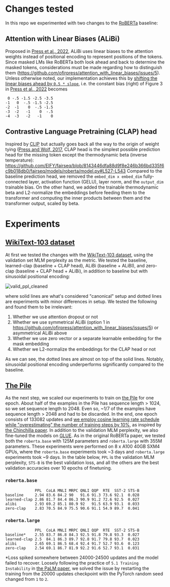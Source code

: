# Changes tested

In this repo we experimented with two changes to the [RoBERTa](https://arxiv.org/abs/1907.11692) baseline:

## Attention with Linear Biases (ALiBi)
Proposed in [Press et al., 2022](https://arxiv.org/abs/2108.12409), ALiBi uses linear biases to the attention weights instead of positional encoding to represent positions of the tokens. Since masked LMs like RoBERTa both look ahead and back to determine the masked tokens, considerations must be made regarding how to distinguish them (https://github.com/ofirpress/attention_with_linear_biases/issues/5). Unless otherwise noted, our implementation achieves this by [shifting the linear biases ahead by `0.5 * slope`](https://github.com/ofirpress/attention_with_linear_biases/issues/5#issuecomment-1213410982), i.e. the constant bias (right) of Figure 3 in [Press et al., 2022](https://arxiv.org/abs/2108.12409) becomes
```
 0 -.5 -1.5 -2.5 -3.5
-1   0  -.5 -1.5 -2.5
-2  -1    0  -.5 -1.5
-3  -2   -1    0  -.5
-4  -3   -2   -1    0
```

## Contrastive Language Pretraining (CLAP) head
Inspired by [CLIP](https://github.com/openai/CLIP) but actually goes back all the way to the origin of weight tying ([Press and Wolf, 2017](https://arxiv.org/abs/1608.05859), CLAP head is the simplest possible prediction head for the missing token except the thermodynamic beta (inverse temperature):
https://github.com/EIFY/fairseq/blob/8143446dfa88d9f8e246b366bd335f6c9b018db0/fairseq/models/roberta/model.py#L527-L543
Compared to the baseline prediction head, we removed the `embed_dim x embed_dim` fully-connected layer, activation function (GELU), layer norm, and the `output_dim` trainable bias. On the other hand, we added the trainable thermodynamic beta and L2-normalize the embeddings before feeding them to the transformer and computing the inner products between them and the transformer output, scaled by beta.

# Experiments

## [WikiText-103 dataset](https://www.salesforce.com/products/einstein/ai-research/the-wikitext-dependency-language-modeling-dataset/)
At first we tested the changes with the [WikiText-103 dataset](https://www.salesforce.com/products/einstein/ai-research/the-wikitext-dependency-language-modeling-dataset/), using the validation set MLM perplexity as the metric. We tested the baseline, learned-clap (baseline + CLAP head), ALiBi (baseline + ALiBI), and zero-clap (baseline + CLAP head + ALiBi), in addition to baseline but with sinusoidal positional encoding:

![valid_ppl_cleaned](https://user-images.githubusercontent.com/2584418/194671509-ea3eea59-5796-433c-8986-2038f31d5c04.png)

where solid lines are what's considered "canonical" setup and dotted lines are experiments with minor differences in setup. We tested the following and found them to be irrelevant:

1. Whether we use attention dropout or not
2. Whether we use symmetrical ALiBi (option 1 in https://github.com/ofirpress/attention_with_linear_biases/issues/5) or asymmetrical ALiBi above
3. Whether we use zero vector or a separate learnable embedding for the mask embedding
4. Whether we L2-normalize the embeddings for the CLAP head or not

As we can see, the dotted lines are almost on top of the solid lines. Notably, sinusoidal positional encoding underperforms significantly compared to the baseline.

## [The Pile](https://arxiv.org/abs/2101.00027)
As the next step, we scaled our experiments to train on [the Pile](https://arxiv.org/abs/2101.00027) for one epoch. About half of the examples in the Pile has sequence length > 1024, so we set sequence length to 2048. Even so, ~1/7 of the examples have sequence length > 2048 and had to be discarded. In the end, one epoch consists of 133082 updates and [we employ cosine learning rate schedule while "overestimating" the number of training steps by 10%](https://github.com/EIFY/fairseq/blob/33fb2c306851f104cc567b7fe865b1e3fd1e6fe7/examples/roberta/config/pretraining/baseline_pile.yaml#L31-L36), as inspired by [the Chinchilla paper](https://arxiv.org/abs/2203.15556). In addition to the validation MLM perplexity, we also fine-tuned the models on [GLUE](https://gluebenchmark.com/). As in the original RoBERTa paper, we tested both the `roberta.base` with 125M parameters and `roberta.large` with 355M parameters. These experiments were performed on 8 x A100 40GB SXM4 GPUs, where the `roberta.base` experiments took ~3 days and `roberta.large` experiments took ~9 days. In the table below, `PPL` is the validation MLM perplexity, `STS-B` is the best validation loss, and all the others are the best validation accuracies over 10 epochs of finetuning.

### `roberta.base`
```
             PPL  CoLA MNLI MRPC QNLI QQP  RTE  SST-2 STS-B
baseline     2.94 83.6 84.2 90   91.6 91.3 73.6 92.1  0.028
learned-clap 2.86 81.7 84.4 86.3 90.9 91.2 72.6 92.5  0.027
alibi        2.93 69.2 85.1 80.9 92   91.5 63.9 93.1  0.033
zero-clap    2.83 70.5 84.9 75.5 90.6 91.1 54.9 89.7  0.041
```
### `roberta.large`
```
             PPL  CoLA MNLI MRPC QNLI QQP  RTE  SST-2 STS-B
baseline*    2.55 83.7 86.8 84.3 92.5 91.8 79.8 93.3  0.027
learned-clap 2.5  84.1 86.3 89.7 92.8 91.7 79.8 93.7  0.023
alibi        2.65 69.1 86.5 68.4 92.4 91.7 52.7 93.6  0.123
zero-clap    2.54 69.1 86.7 81.9 92.2 91.6 52.7 93.1  0.031
```
*Loss spiked somewhere between 24000-24500 updates and the model failed to recover. Loosely following the practice of `5.1 Training Instability` in [the PaLM paper](https://arxiv.org/abs/2204.02311), we solved the issue by restarting the training from the 20000 updates checkpoint with the PyTorch random seed changed from `1` to `2`.

